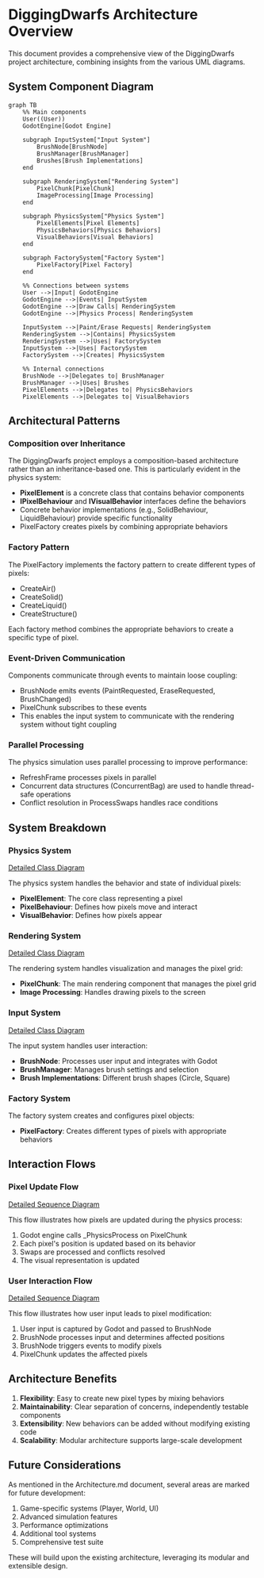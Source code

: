 # DiggingDwarfs Architecture Overview

This document provides a comprehensive view of the DiggingDwarfs project architecture, combining insights from the various UML diagrams.

## System Component Diagram

```mermaid
graph TB
    %% Main components
    User((User))
    GodotEngine[Godot Engine]
    
    subgraph InputSystem["Input System"]
        BrushNode[BrushNode]
        BrushManager[BrushManager]
        Brushes[Brush Implementations]
    end
    
    subgraph RenderingSystem["Rendering System"]
        PixelChunk[PixelChunk]
        ImageProcessing[Image Processing]
    end
    
    subgraph PhysicsSystem["Physics System"]
        PixelElements[Pixel Elements]
        PhysicsBehaviors[Physics Behaviors]
        VisualBehaviors[Visual Behaviors]
    end
    
    subgraph FactorySystem["Factory System"]
        PixelFactory[Pixel Factory]
    end
    
    %% Connections between systems
    User -->|Input| GodotEngine
    GodotEngine -->|Events| InputSystem
    GodotEngine -->|Draw Calls| RenderingSystem
    GodotEngine -->|Physics Process| RenderingSystem
    
    InputSystem -->|Paint/Erase Requests| RenderingSystem
    RenderingSystem -->|Contains| PhysicsSystem
    RenderingSystem -->|Uses| FactorySystem
    InputSystem -->|Uses| FactorySystem
    FactorySystem -->|Creates| PhysicsSystem
    
    %% Internal connections
    BrushNode -->|Delegates to| BrushManager
    BrushManager -->|Uses| Brushes
    PixelElements -->|Delegates to| PhysicsBehaviors
    PixelElements -->|Delegates to| VisualBehaviors
```

## Architectural Patterns

### Composition over Inheritance

The DiggingDwarfs project employs a composition-based architecture rather than an inheritance-based one. This is particularly evident in the physics system:

- **PixelElement** is a concrete class that contains behavior components
- **IPixelBehaviour** and **IVisualBehavior** interfaces define the behaviors
- Concrete behavior implementations (e.g., SolidBehaviour, LiquidBehaviour) provide specific functionality
- PixelFactory creates pixels by combining appropriate behaviors

### Factory Pattern

The PixelFactory implements the factory pattern to create different types of pixels:

- CreateAir()
- CreateSolid()
- CreateLiquid()
- CreateStructure()

Each factory method combines the appropriate behaviors to create a specific type of pixel.

### Event-Driven Communication

Components communicate through events to maintain loose coupling:

- BrushNode emits events (PaintRequested, EraseRequested, BrushChanged)
- PixelChunk subscribes to these events
- This enables the input system to communicate with the rendering system without tight coupling

### Parallel Processing

The physics simulation uses parallel processing to improve performance:

- RefreshFrame processes pixels in parallel
- Concurrent data structures (ConcurrentBag) are used to handle thread-safe operations
- Conflict resolution in ProcessSwaps handles race conditions

## System Breakdown

### Physics System

[Detailed Class Diagram](ClassDiagram-Physics.md)

The physics system handles the behavior and state of individual pixels:

- **PixelElement**: The core class representing a pixel
- **PixelBehaviour**: Defines how pixels move and interact
- **VisualBehavior**: Defines how pixels appear

### Rendering System

[Detailed Class Diagram](ClassDiagram-RenderingInput.md)

The rendering system handles visualization and manages the pixel grid:

- **PixelChunk**: The main rendering component that manages the pixel grid
- **Image Processing**: Handles drawing pixels to the screen

### Input System

[Detailed Class Diagram](ClassDiagram-RenderingInput.md)

The input system handles user interaction:

- **BrushNode**: Processes user input and integrates with Godot
- **BrushManager**: Manages brush settings and selection
- **Brush Implementations**: Different brush shapes (Circle, Square)

### Factory System

The factory system creates and configures pixel objects:

- **PixelFactory**: Creates different types of pixels with appropriate behaviors

## Interaction Flows

### Pixel Update Flow

[Detailed Sequence Diagram](SequenceDiagram-PixelUpdate.md)

This flow illustrates how pixels are updated during the physics process:

1. Godot engine calls _PhysicsProcess on PixelChunk
2. Each pixel's position is updated based on its behavior
3. Swaps are processed and conflicts resolved
4. The visual representation is updated

### User Interaction Flow

[Detailed Sequence Diagram](SequenceDiagram-UserInteraction.md)

This flow illustrates how user input leads to pixel modification:

1. User input is captured by Godot and passed to BrushNode
2. BrushNode processes input and determines affected positions
3. BrushNode triggers events to modify pixels
4. PixelChunk updates the affected pixels

## Architecture Benefits

1. **Flexibility**: Easy to create new pixel types by mixing behaviors
2. **Maintainability**: Clear separation of concerns, independently testable components
3. **Extensibility**: New behaviors can be added without modifying existing code
4. **Scalability**: Modular architecture supports large-scale development

## Future Considerations

As mentioned in the Architecture.md document, several areas are marked for future development:

1. Game-specific systems (Player, World, UI)
2. Advanced simulation features
3. Performance optimizations
4. Additional tool systems
5. Comprehensive test suite

These will build upon the existing architecture, leveraging its modular and extensible design.